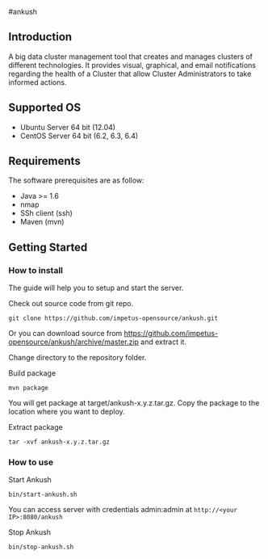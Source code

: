 #ankush

## Introduction

A big data cluster management tool that creates and manages clusters of different technologies. It provides visual, graphical, and email notifications regarding the health of a Cluster that allow Cluster Administrators to take informed actions.

## Supported OS

* Ubuntu Server 64 bit (12.04)
* CentOS Server 64 bit (6.2, 6.3, 6.4)

## Requirements

The software prerequisites are as follow:
* Java >= 1.6
* nmap
* SSh client (ssh)
* Maven (mvn)


## Getting Started

### How to install

The guide will help you to setup and start the server.

Check out source code from git repo.
````
git clone https://github.com/impetus-opensource/ankush.git
````
Or you can download source from https://github.com/impetus-opensource/ankush/archive/master.zip and extract it.

Change directory to the repository folder.

Build package
````
mvn package
````
You will get package at target/ankush-x.y.z.tar.gz. Copy the package to the location where you want to deploy.

Extract package
````
tar -xvf ankush-x.y.z.tar.gz
````

### How to use

Start Ankush
````
bin/start-ankush.sh
````
You can access server with credentials admin:admin at ````http://<your IP>:8080/ankush````

Stop Ankush
````
bin/stop-ankush.sh
````
